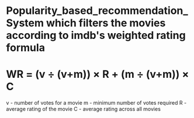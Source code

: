 # Popularity_based_recommendation_System which filters the movies according to imdb's weighted rating formula
# WR = (v ÷ (v+m)) × R + (m ÷ (v+m)) × C 
v - number of votes for a movie
m - minimum number of votes required
R - average rating of the movie
C - average rating across all movies
